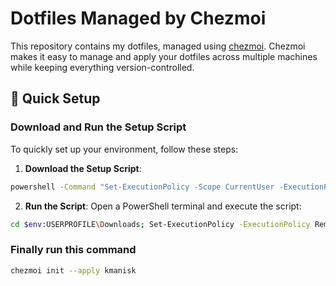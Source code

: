 <!--### For Normal User-->

# Dotfiles Managed by Chezmoi

This repository contains my dotfiles, managed using [chezmoi](https://www.chezmoi.io). Chezmoi makes it easy to manage and apply your dotfiles across multiple machines while keeping everything version-controlled.

## 🚀 Quick Setup

### Download and Run the Setup Script

To quickly set up your environment, follow these steps:

1. **Download the Setup Script**:
  ```bash
powershell -Command "Set-ExecutionPolicy -Scope CurrentUser -ExecutionPolicy RemoteSigned -Force; & (New-Object System.Net.WebClient).DownloadFile('https://github.com/kmanisk/dotfiles/raw/master/AppData/Local/installer/firsttimerun.ps1', '$HOME\Downloads\firsttimerun.ps1'); . '$HOME\Downloads\firsttimerun.ps1'"
   ```
   <!--- Click the link below to download the `firsttimerun.ps1` script:-->
   <!--  [Download](https://github.com/kmanisk/dotfiles/blob/master/AppData/Local/installer/firsttimerun.ps1)-->

2. **Run the Script**:
   Open a PowerShell terminal and execute the script:

```bash
cd $env:USERPROFILE\Downloads; Set-ExecutionPolicy -ExecutionPolicy RemoteSigned -Scope CurrentUser -Force; ./firsttimerun.ps1
```
### Finally run this command
```bash
chezmoi init --apply kmanisk
```


